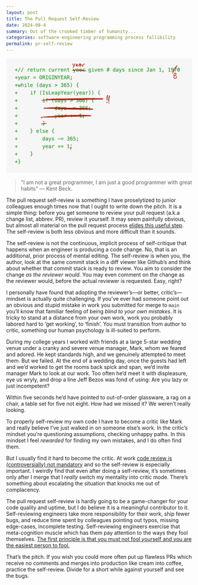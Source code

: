 ```yaml
---
layout: post
title: The Pull Request Self-Review
date: 2024-08-4
summary: Out of the crooked timber of humanity...
categories: software-engineering programming process fallibility
permalink: pr-self-review
---
```


![illustration of the self-review process on a git diff](/images/zune-diff-2.jpg)

> "I am not a great programmer, I am just a good programmer with great habits" — Kent Beck. 

The pull request self-review is something I have proselytized to junior colleagues enough times now that I ought to write down the pitch. It is a simple thing: before you get someone to review your pull request (a.k.a change list, abbrev. PR), review it yourself. It may seem painfully obvious, but almost all material on the pull request process [elides this useful step](https://www.atlassian.com/git/tutorials/making-a-pull-request). The self-review is both less obvious and more difficult than it sounds.

The self-review is not the continuous, implicit process of self-critique that happens when an engineer is producing a code change. No, that is an additional, prior process of mental editing. The self-review is when you, the author, look at the same commit stack in a diff viewer like Github’s and think about whether that commit stack is ready to review. You aim to consider the change *as the reviewer would.* You may even comment on the change as the reviewer would, before the actual reviewer is requested.  Easy, right?

I personally have found that adopting the reviewer’s—or better, critic’s—mindset is actually quite challenging. If you’ve ever had someone point out an obvious and stupid mistake in work you submitted for merge to `main` you’ll know that familiar feeling of being *blind to your own mistakes*. It is tricky to stand at a distance from your own work, work you probably labored hard to ‘get working’, to ‘finish’. You must transition from author to critic, something our human psychology is ill-suited to perform.

During my college years I worked with friends at a large 5-star wedding venue under a cranky and severe venue manager, Mark, whom we feared and adored. He kept standards high, and we genuinely attempted to meet them. 
But we failed. At the end of a wedding day, once the guests had left and we’d worked to get the rooms back spick and span, we’d invite manager Mark to look at our work. Too often he’d meet it with displeasure,
eye us wryly, and drop a line Jeff Bezos was fond of using: Are you lazy or just incompetent?

Within five seconds he’d have pointed to out-of-order glassware, a rag on a chair, a table set for five not eight. How had we missed it? We weren’t really looking.

To properly self-review my own code I have to become a critic like Mark and really believe I’ve just walked in on someone else’s work. In the critic’s mindset you’re questioning assumptions, checking unhappy paths. In this mindset I feel *rewarded* for finding my own mistakes, and I do often find them.

But I usually find it hard to become the critic. At work [code review is (controversially) not mandatory](https://x.com/bernhardsson/status/1755633103865831679) and so the self-review is especially important. 
I weirdly find that even after doing a self-review, it’s sometimes only after I merge that I *really* switch my mentality into critic mode. There’s something about escalating the situation that knocks me out of complacency.

The pull request self-review is hardly going to be a game-changer for your code quality and uptime, but I do believe it is a meaningful contributor to it. 
Self-reviewing engineers take more responsibility for their work, ship fewer bugs, and reduce time spent by colleagues pointing out typos, missing edge-cases, incomplete testing. 
Self-reviewing engineers exercise that meta-cognition muscle which has them pay attention to the ways they fool themselves. 
[The first principle is that you must not fool yourself and you are the easiest person to fool.](https://www.goodreads.com/quotes/193533-the-first-principle-is-that-you-must-not-fool-yourself)

That’s the pitch. If you wish you could more often put up flawless PRs which receive no comments and merges into production like cream into coffee, practice the self-review. Divide for a short while against yourself and see the bugs.
